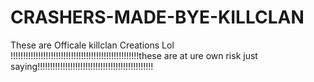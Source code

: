 # CRASHERS-MADE-BYE-KILLCLAN
These are Officale killclan Creations Lol
!!!!!!!!!!!!!!!!!!!!!!!!!!!!!!!!!!!!!!!!!!!!!!!!!!!these are at ure own risk just saying!!!!!!!!!!!!!!!!!!!!!!!!!!!!!!!!!!!!!!!!!!!!!!
